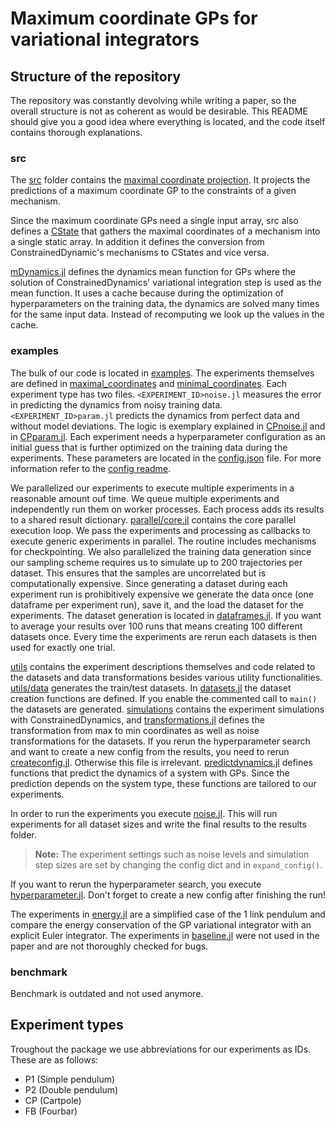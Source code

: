 # Maximum coordinate GPs for variational integrators

## Structure of the repository
The repository was constantly devolving while writing a paper, so the overall structure is not as coherent as would be desirable. 
This README should give you a good idea where everything is located, and the code itself contains thorough explanations.

### src
The [src](/src/) folder contains the [maximal coordinate projection](src/projections/implicitProjection.jl). It projects the predictions of a maximum coordinate GP to the constraints of a given mechanism.

Since the maximum coordinate GPs need a single input array, src also defines a [CState](src/CState.jl) that gathers the maximal coordinates of a mechanism into a single static array. In addition it defines the conversion from ConstrainedDynamic's mechanisms to CStates and vice versa.

[mDynamics.jl](src/mDynamics.jl) defines the dynamics mean function for GPs where the solution of ConstrainedDynamics' variational integration step is used as the mean function. It uses a cache because during the optimization of hyperparameters on the training data, the dynamics are solved many times for the same input data. Instead of recomputing we look up the values in the cache.

### examples
The bulk of our code is located in [examples](/examples/). The experiments themselves are defined in [maximal_coordinates](examples/maximal_coordinates/) and [minimal_coordinates](examples/minimal_coordinates/). Each experiment type has two files. `<EXPERIMENT_ID>noise.jl` measures the error in predicting the dynamics from noisy training data. `<EXPERIMENT_ID>param.jl` predicts the dynamics from perfect data and without model deviations. The logic is exemplary explained in [CPnoise.jl](examples/maximal_coordinates/CPnoise.jl) and in [CPparam.jl](examples/maximal_coordinates/CPparam.jl).
Each experiment needs a hyperparameter configuration as an initial guess that is further optimized on the training data during the experiments. These parameters are located in the [config.json](examples/config/config.json) file. For more information refer to the [config readme](examples/config/README).

We parallelized our experiments to execute multiple experiments in a reasonable amount ouf time. We queue multiple experiments and independently run them on worker processes. Each process adds its results to a shared result dictionary.
[parallel/core.jl](examples/parallel/core.jl) contains the core parallel execution loop. We pass the experiments and processing as callbacks to execute generic experiments in parallel. The routine includes mechanisms for checkpointing.
We also parallelized the training data generation since our sampling scheme requires us to simulate up to 200 trajectories per dataset. This ensures that the samples are uncorrelated but is computationally expensive. Since generating a dataset during each experiment run is prohibitively expensive we generate the data once (one dataframe per experiment run), save it, and the load the dataset for the experiments. The dataset generation is located in [dataframes.jl](examples/parallel/dataframes.jl). If you want to average your results over 100 runs that means creating 100 different datasets once. Every time the experiments are rerun each datasets is then used for exactly one trial.

[utils](examples/utils/) contains the experiment descriptions themselves and code related to the datasets and data transformations besides various utility functionalities. [utils/data](examples/utils/data/) generates the train/test datasets. In [datasets.jl](examples/utils/data/datasets.jl) the dataset creation functions are defined. If you enable the commented call to `main()` the datasets are generated. [simulations](examples/utils/data/simulations.jl) contains the experiment simulations with ConstrainedDynamics, and [transformations.jl](examples/utils/data/transformations.jl) defines the transformation from max to min coordinates as well as noise transformations for the datasets.
If you rerun the hyperparameter search and want to create a new config from the results, you need to rerun [createconfig.jl](examples/utils/createconfig.jl). Otherwise this file is irrelevant. [predictdynamics.jl](examples/utils/predictdynamics.jl) defines functions that predict the dynamics of a system with GPs. Since the prediction depends on the system type, these functions are tailored to our experiments.

In order to run the experiments you execute [noise.jl](examples/noise.jl). This will run experiments for all dataset sizes and write the final results to the results folder. 
> **Note:** The experiment settings such as noise levels and simulation step sizes are set by changing the config dict and in `expand_config()`.

If you want to rerun the hyperparameter search, you execute [hyperparameter.jl](examples/hyperparameter.jl). Don't forget to create a new config after finishing the run!

The experiments in [energy.jl](examples/energy.jl) are a simplified case of the 1 link pendulum and compare the energy conservation of the GP variational integrator with an explicit Euler integrator.
The experiments in [baseline.jl](examples/baseline.jl) were not used in the paper and are not thoroughly checked for bugs. 

### benchmark
Benchmark is outdated and not used anymore.

## Experiment types
Troughout the package we use abbreviations for our experiments as IDs. These are as follows:

- P1 (Simple pendulum)
- P2 (Double pendulum)
- CP (Cartpole)
- FB (Fourbar)

